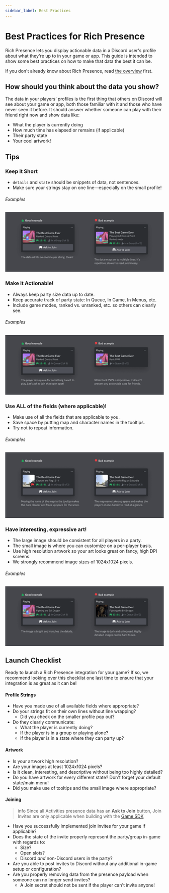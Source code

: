 ```yaml
---
sidebar_label: Best Practices
---
```


# Best Practices for Rich Presence

Rich Presence lets you display actionable data in a Discord user's profile about what they're up to in your game or app. This guide is intended to show some best practices on how to make that data the best it can be.

If you don't already know about Rich Presence, read [the overview](/docs/rich-presence/overview) first.

## How should you think about the data you show?

The data in your players’ profiles is the first thing that others on Discord will see about your game or app, both those familiar with it and those who have never seen it before. It should answer whether someone can play with their friend right now and show data like:

- What the player is currently doing
- How much time has elapsed or remains (if applicable)
- Their party state
- Your cool artwork!

## Tips

### Keep it Short

- `details` and `state` should be snippets of data, not sentences.
- Make sure your strings stay on one line—especially on the small profile!

###### Examples

![Example of a good rich presence string that is concise and easy to read compared to a bad string that is too long to fit on one line](images/rp-short-strings.png)

### Make it Actionable!

- Always keep party size data up to date.
- Keep accurate track of party state: In Queue, In Game, In Menus, etc.
- Include game modes, ranked vs. unranked, etc. so others can clearly see.

###### Examples

![Examples of good rich presence strings that show a game mode of "Ranked: Control Point" and that the user is "In Queue (2 of 3)" compared to a bad string that reads "Rank 9999"](images/rp-actionable.png)

### Use ALL of the fields (where applicable)!

- Make use of all the fields that are applicable to you.
- Save space by putting map and character names in the tooltips.
- Try not to repeat information.

###### Examples

![Example of a good rich presence string that takes advantage of storing less important information in tooltips compared to a bad string that is hard to read at a glance](images/rp-all-fields.png)

### Have interesting, expressive art!

- The large image should be consistent for all players in a party.
- The small image is where you can customize on a per-player basis.
- Use high resolution artwork so your art looks great on fancy, high DPI screens.
- We strongly recommend image sizes of 1024x1024 pixels.

###### Examples

![Example of a good rich presence icon that is clear and detailed compared to a bad icon that is too dark to see clearly](images/rp-good-art.png)

## Launch Checklist

Ready to launch a Rich Presence integration for your game? If so, we recommend looking over this checklist one last time to ensure that your integration is as great as it can be!

#### Profile Strings

- Have you made use of all available fields where appropriate?
- Do your strings fit on their own lines without line wrapping?
  - Did you check on the smaller profile pop out?
- Do they clearly communicate:
  - What the player is currently doing?
  - If the player is in a group or playing alone?
  - If the player is in a state where they can party up?

#### Artwork

- Is your artwork high resolution?
- Are your images at least 1024x1024 pixels?
- Is it clean, interesting, and descriptive without being too highly detailed?
- Do you have artwork for every different state? Don't forget your default state/main menu!
- Did you make use of tooltips and the small image where appropriate?

#### Joining

> info
> Since all Activities presence data has an **Ask to Join** button, Join Invites are only applicable when building with the [Game SDK](/docs/rich-presence/using-with-the-game-sdk)

- Have you successfully implemented join invites for your game if applicable?
- Does the state of the invite properly represent the party/group in-game with regards to:
  - Size?
  - Open slots?
  - Discord _and_ non-Discord users in the party?
- Are you able to post invites to Discord without any additional in-game setup or configuration?
- Are you properly removing data from the presence payload when someone can no longer send invites?
  - A Join secret should not be sent if the player can't invite anyone!
